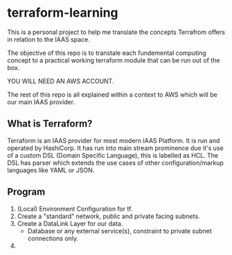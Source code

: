# terraform-learning
This is a personal project to help me translate the concepts Terrafrom offers in relation to the IAAS space.

The objective of this repo is to transtale each fundemental computing concept to a practical working terraform module that can be run out of the box. 

YOU WILL NEED AN AWS ACCOUNT. 

The rest of this repo is all explained within a context to AWS which will be our main IAAS provider. 

## What is Terraform? 
Terraform is an IAAS provider for most modern IAAS Platform. It is run and operated by HashiCorp. It has run into main stream prominence due it's use of a custom DSL (Domain Specific Language), this is labelled as HCL. The DSL has parser which extends the use cases of other configuration/markup languages like YAML or JSON. 

## Program

1. (Local) Environment Configuration for tf. 
2. Create a "standard" network, public and private facing subnets. 
3. Create a DataLink Layer for our data.
    - Database or any external service(s), constraint to private subnet connections only.
4. 
